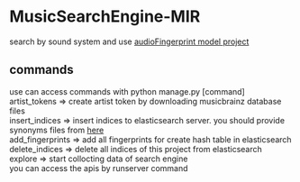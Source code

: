 # MusicSearchEngine-MIR
search by sound system and use [audioFingerprint model project](https://github.com/zolfaShefreie/AudioFingerprintModel)
## commands
use can access commands with python manage.py [command]
artist_tokens => create artist token by downloading musicbrainz database files</br>
insert_indices => insert indices to elasticsearch server. you should provide synonyms files from [here]()</br>
add_fingerprints => add all fingerprints for create hash table in elasticsearch</br>
delete_indices => delete all indices of this project from elasticsearch</br>
explore => start collocting data of search engine</br>
you can access the apis by runserver command
